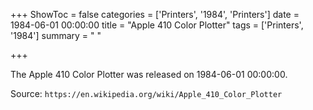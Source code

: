 +++
ShowToc = false
categories = ['Printers', '1984', 'Printers']
date = 1984-06-01 00:00:00
title = "Apple 410 Color Plotter"
tags = ['Printers', '1984']
summary = " "

+++

The Apple 410 Color Plotter was released on 1984-06-01 00:00:00.

Source: `https://en.wikipedia.org/wiki/Apple_410_Color_Plotter`


